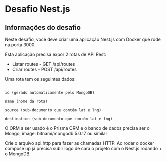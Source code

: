 # Desafio Nest.js 

## Informações do desafio
Neste desafio, você deve criar uma aplicação Nest.js com Docker que rode na porta 3000.


Esta aplicação precisa expor 2 rotas de API Rest:


- Listar routes - GET /api/routes
- Criar routes - POST /api/routes


Uma rota tem os seguintes dados:
```

id (gerado automaticamente pelo MongoDB)

name (nome da rota)

source (sub-documento que contém lat e lng)

destination (sub-documento que contém lat e lng)
```

O ORM a ser usado é o Prisma ORM e o banco de dados precisa ser o Mongo, image: bitnami/mongodb:5.0.17 ou similar


Crie o arquivo api.http para fazer as chamadas HTTP. Ao rodar o docker compose up já precisa subir logo de cara o projeto com o Nest.js rodando + o MongoDB.